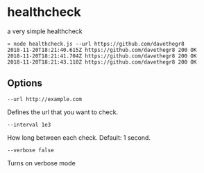 # healthcheck

a very simple healthcheck

```
» node healthcheck.js --url https://github.com/davethegr8
2018-11-20T18:21:40.615Z https://github.com/davethegr8 200 OK
2018-11-20T18:21:41.704Z https://github.com/davethegr8 200 OK
2018-11-20T18:21:43.110Z https://github.com/davethegr8 200 OK
```

## Options

`--url http://example.com`

Defines the url that you want to check.

`--interval 1e3`

How long between each check. Default: 1 second.

`--verbose false`

Turns on verbose mode
